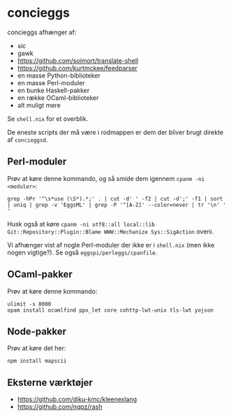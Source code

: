 # concieggs

concieggs afhænger af:

  + sic
  + gawk
  + https://github.com/soimort/translate-shell
  + https://github.com/kurtmckee/feedparser
  + en masse Python-biblioteker
  + en masse Perl-moduler
  + en bunke Haskell-pakker
  + en række OCaml-biblioteker
  + alt muligt mere

Se `shell.nix` for et overblik.

De eneste scripts der må være i rodmappen er dem der bliver brugt
direkte af `concieggsd`.

## Perl-moduler

Prøv at køre denne kommando, og så smide dem igennem `cpanm -ni
<moduler>`:

```
grep -hPr '^\s*use (\S*).*;' . | cut -d' ' -f2 | cut -d';' -f1 | sort | uniq | grep -v 'EggsML' | grep -P '^[A-Z]' --color=never | tr '\n' ' '
```

Husk også at køre `cpanm -ni utf8::all local::lib
Git::Repository::Plugin::Blame WWW::Mechanize Sys::SigAction` oveni.

Vi afhænger vist af nogle Perl-moduler der ikke er i `shell.nix` (men
ikke nogen vigtige?).  Se også `eggspi/perleggs/cpanfile`.

## OCaml-pakker

Prøv at køre denne kommando:

```
ulimit -s 8000
opam install ocamlfind ppx_let core cohttp-lwt-unix tls-lwt yojson
```

## Node-pakker

Prøv at køre det her:

```
npm install mapscii
```


## Eksterne værktøjer

- https://github.com/diku-kmc/kleenexlang
- https://github.com/nqpz/rash
